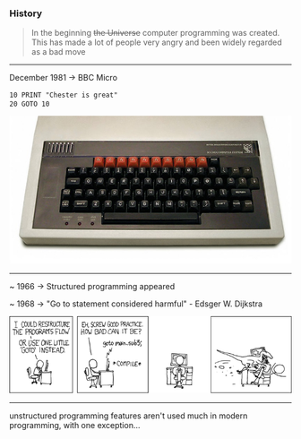 ### History

> In the beginning ~~the Universe~~ computer programming was created.
> This has made a lot of people very angry and been widely regarded as a bad move

---

December 1981 -> BBC Micro

```
10 PRINT "Chester is great"
20 GOTO 10
```

![BbcMicro](functional-error-handling/assets/img/BbcMicro.jpg)

---

~ 1966 -> Structured programming appeared

~ 1968 -> "Go to statement considered harmful" - Edsger W. Dijkstra

![Goto](functional-error-handling/assets/img/Goto.png)

---

unstructured programming features aren't used much in modern programming, with one exception...

